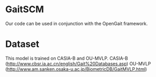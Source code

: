 # GaitSCM
Our code can be used in conjunction with the OpenGait framework.

# Dataset
This model is trained on CASIA-B and OU-MVLP.
CASIA-B (http://www.cbsr.ia.ac.cn/english/Gait%20Databases.asp)
OU-MVLP (http://www.am.sanken.osaka-u.ac.jp/BiometricDB/GaitMVLP.html)
